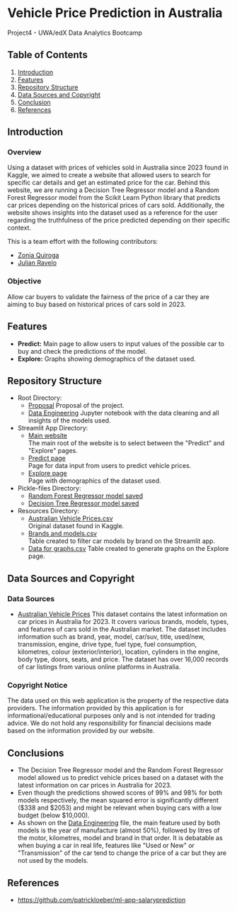 # Vehicle Price Prediction in Australia
Project4 - UWA/edX Data Analytics Bootcamp

## Table of Contents

1. [Introduction](#introduction)
2. [Features](#features)
3. [Repository Structure](#repository-structure)
4. [Data Sources and Copyright](#data-sources-and-copyright)
5. [Conclusion](#conclusion)
6. [References](#references)

## Introduction

### Overview
Using a dataset with prices of vehicles sold in Australia since 2023 found in Kaggle, we aimed to create a website that allowed users to search for specific car details and get an estimated price for the car. Behind this website, we are running a Decision Tree Regressor model and a Random Forest Regressor model from the Scikit Learn Python library that predicts car prices depending on the historical prices of cars sold. Additionally, the website shows insights into the dataset used as a reference for the user regarding the truthfulness of the price predicted depending on their specific context.

This is a team effort with the following contributors:

- [Zonia Quiroga](https://github.com/zquiroga)
- [Julian Ravelo](https://github.com/JulianRavelo)

### Objective
Allow car buyers to validate the fairness of the price of a car they are aiming to buy  based on historical prices of cars sold in 2023.

## Features
- **Predict:** Main page to allow users to input values of the possible car to buy and check the predictions of the model.
- **Explore:** Graphs showing demographics of the dataset used.
## Repository Structure
- Root Directory:
  - [Proposal](Proposal.pdf)
    Proposal of the project.
  - [Data Engineering](Data-Engineering.ipynb)
    Jupyter notebook with the data cleaning and all insights of the models used.
- Streamlit App Directory:
   - [Main website](Streamlit-App/app.py)  
     The main root of the website is to select between the "Predict" and "Explore" pages.
   - [Predict page](Streamlit-App/predict_page.py)  
     Page for data input from users to predict vehicle prices.
   - [Explore page](Streamlit-App/explore_page.py)  
     Page with demographics of the dataset used.     
- Pickle-files Directory:
   - [Random Forest Regressor model saved](Pickle-files/random_model_steps.pkl)  
   - [Decision Tree Regressor model saved](Pickle-files/saved_steps.pkl)  
- Resources Directory:
   - [Australian Vehicle Prices.csv](Resources/Australian_Vehicle_Prices.csv)  
     Original dataset found in Kaggle. 
   - [Brands and models.csv](Resources/unique_brands.csv)  
     Table created to filter car models by brand on the Streamlit app.
   - [Data for graphs.csv](Resources/cleaned_dataset.csv)
     Table created to generate graphs on the Explore page.
  
## Data Sources and Copyright  
### Data Sources
- [Australian Vehicle Prices](https://www.kaggle.com/datasets/nelgiriyewithana/australian-vehicle-prices/code)
  This dataset contains the latest information on car prices in Australia for 2023. It covers various brands, models, types, and features of cars sold in the Australian market. The dataset includes information such as brand, year, model, car/suv, title, used/new, transmission, engine, drive type, fuel type, fuel consumption, kilometres, colour (exterior/interior), location, cylinders in the engine, body type, doors, seats, and price. The dataset has over 16,000 records of car listings from various online platforms in Australia.

### Copyright Notice
The data used on this web application is the property of the respective data providers. The information provided by this application is for informational/educational purposes only and is not intended for trading advice. We do not hold any responsibility for financial decisions made based on the information provided by our website.  

## Conclusions
- The Decision Tree Regressor model and the Random Forest Regressor model allowed us to predict vehicle prices based on a dataset with the latest information on car prices in Australia for 2023.  
- Even though the predictions showed scores of 99% and 98% for both models respectively, the mean squared error is significantly different ($338 and $2053) and might be relevant when buying cars with a low budget (below $10,000).  
- As shown on the [Data Engineering](Data-Engineering.ipynb) file, the main feature used by both models is the year of manufacture (almost 50%), followed by litres of the motor, kilometres, model and brand in that order. It is debatable as when buying a car in real life, features like "Used or New" or "Transmission" of the car tend to change the price of a car but they are not used by the models.

## References
- https://github.com/patrickloeber/ml-app-salaryprediction

